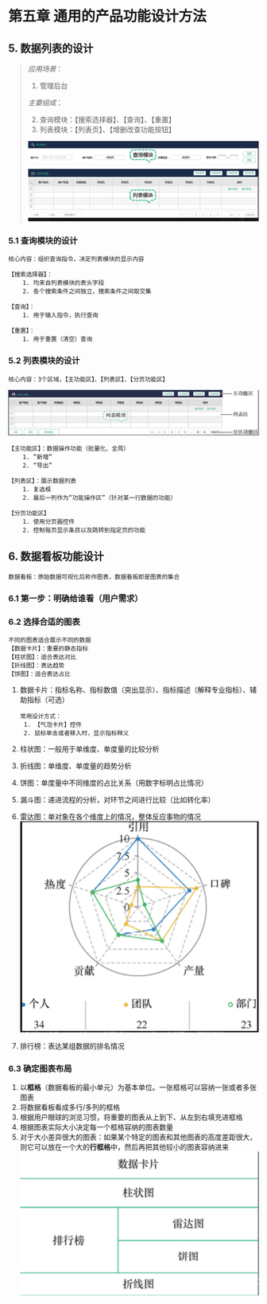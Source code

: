 # 第五章 通用的产品功能设计方法

## 5. 数据列表的设计

> *应用场景*：
>
> 	1. 管理后台
>
> *主要组成*：
>
> 2. 查询模块：【搜索选择器】、【查询】、【重置】
> 3. 列表模块：【列表页】、【增删改查功能按钮】
>
> ![image-20240220210218427](../../6.图片/image-20240220210218427.png)

### 5.1 查询模块的设计

```
核心内容：组织查询指令，决定列表模块的显示内容
```

```
【搜索选择器】：
	1. 均来自列表模块的表头字段
	2. 各个搜索条件之间独立，搜索条件之间取交集
```

```
【查询】：
	1. 用于输入指令，执行查询
```

```
【重置】：
	1. 用于重置（清空）查询
```

### 5.2 列表模块的设计

```
核心内容：3个区域，【主功能区】、【列表区】、【分页功能区】
```

![image-20240220212157616](../../6.图片/image-20240220212157616.png)

```
【主功能区】：数据操作功能（批量化、全局）
	1. “新增”
	2. “导出”
```

```
【列表区】：展示数据列表
 	1. 复选框
 	2. 最后一列作为“功能操作区”（针对某一行数据的功能）
```

```
【分页功能区】
	1. 使用分页器控件
	2. 控制每页显示条目以及跳转到指定页的功能
```

## 6. 数据看板功能设计

```
数据看板：原始数据可视化后称作图表，数据看板即是图表的集合
```

### 6.1 第一步：明确给谁看（用户需求）

### 6.2 选择合适的图表

```
不同的图表适合展示不同的数据
【数据卡片】：重要的静态指标
【柱状图】：适合表达对比
【折线图】：表达趋势
【饼图】：适合表达占比
```

1. 数据卡片：指标名称、指标数值（突出显示）、指标描述（解释专业指标）、辅助指标（可选）

   ```
   常用设计方式：
   	1. 【气泡卡片】控件
   	2. 鼠标单击或者移入时，显示指标释义
   ```

2. 柱状图：一般用于单维度、单度量的比较分析

3. 折线图：单维度、单度量的趋势分析

4. 饼图：单度量中不同维度的占比关系（用数字标明占比情况）

5. 漏斗图：递进流程的分析，对环节之间进行比较（比如转化率）

6. 雷达图：单对象在各个维度上的情况，整体反应事物的情况![image-20240220220942341](../../6.图片/image-20240220220942341.png)

7. 排行榜：表达某组数据的排名情况

### 6.3 确定图表布局

1. 以**框格**（数据看板的最小单元）为基本单位。一张框格可以容纳一张或者多张图表
2. 将数据看板看成多行/多列的框格
3. 根据用户眼球的浏览习惯，将重要的图表从上到下、从左到右填充进框格
4. 根据图表实际大小决定每一个框格容纳的图表数量
5. 对于大小差异很大的图表：如果某个特定的图表和其他图表的高度差距很大，则它可以放在一个大的**行框格**中，然后再把其他较小的图表容纳进来![image-20240220221802328](../../6.图片/image-20240220221802328.png)